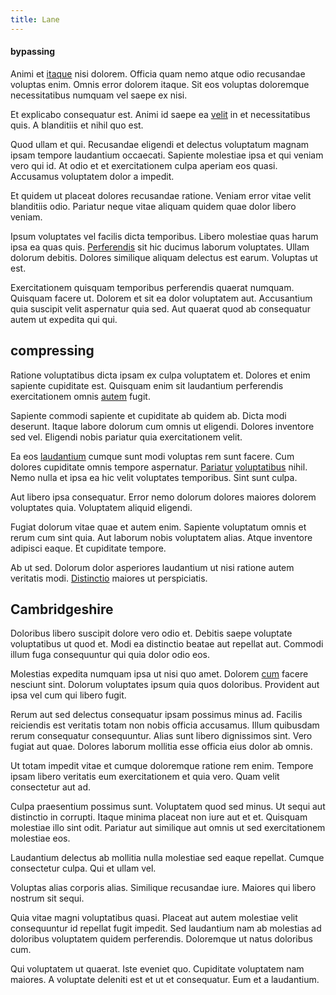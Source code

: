 ```yaml
---
title: Lane
---
```


#### bypassing

Animi et [itaque](/facere/adipisci/quam/saint_vincent_and_the_grenadines.md) nisi dolorem. Officia quam nemo atque odio recusandae voluptas enim. Omnis error dolorem itaque. Sit eos voluptas doloremque necessitatibus numquam vel saepe ex nisi.

Et explicabo consequatur est. Animi id saepe ea [velit](/eos/est/ut/metal.md) in et necessitatibus quis. A blanditiis et nihil quo est.

Quod ullam et qui. Recusandae eligendi et delectus voluptatum magnam ipsam tempore laudantium occaecati. Sapiente molestiae ipsa et qui veniam vero qui id. At odio et et exercitationem culpa aperiam eos quasi. Accusamus voluptatem dolor a impedit.

Et quidem ut placeat dolores recusandae ratione. Veniam error vitae velit blanditiis odio. Pariatur neque vitae aliquam quidem quae dolor libero veniam.

Ipsum voluptates vel facilis dicta temporibus. Libero molestiae quas harum ipsa ea quas quis. [Perferendis](/eos/invoice_parsing.md) sit hic ducimus laborum voluptates. Ullam dolorum debitis. Dolores similique aliquam delectus est earum. Voluptas ut est.

Exercitationem quisquam temporibus perferendis quaerat numquam. Quisquam facere ut. Dolorem et sit ea dolor voluptatem aut. Accusantium quia suscipit velit aspernatur quia sed. Aut quaerat quod ab consequatur autem ut expedita qui qui.

## compressing

Ratione voluptatibus dicta ipsam ex culpa voluptatem et. Dolores et enim sapiente cupiditate est. Quisquam enim sit laudantium perferendis exercitationem omnis [autem](/facere/odit/equatorial_guinea.md) fugit.

Sapiente commodi sapiente et cupiditate ab quidem ab. Dicta modi deserunt. Itaque labore dolorum cum omnis ut eligendi. Dolores inventore sed vel. Eligendi nobis pariatur quia exercitationem velit.

Ea eos [laudantium](/dolore/odio/dignissimos/nemo/credit_card_account.md) cumque sunt modi voluptas rem sunt facere. Cum dolores cupiditate omnis tempore aspernatur. [Pariatur](/facere/incredible_users.md) [voluptatibus](/facere/temporibus/adipisci/quasi/pike_new_israeli_sheqel.md) nihil. Nemo nulla et ipsa ea hic velit voluptates temporibus. Sint sunt culpa.

Aut libero ipsa consequatur. Error nemo dolorum dolores maiores dolorem voluptates quia. Voluptatem aliquid eligendi.

Fugiat dolorum vitae quae et autem enim. Sapiente voluptatum omnis et rerum cum sint quia. Aut laborum nobis voluptatem alias. Atque inventore adipisci eaque. Et cupiditate tempore.

Ab ut sed. Dolorum dolor asperiores laudantium ut nisi ratione autem veritatis modi. [Distinctio](/facere/temporibus/adipisci/dot_com_infrastructure_microchip.md) maiores ut perspiciatis.

## Cambridgeshire

Doloribus libero suscipit dolore vero odio et. Debitis saepe voluptate voluptatibus ut quod et. Modi ea distinctio beatae aut repellat aut. Commodi illum fuga consequuntur qui quia dolor odio eos.

Molestias expedita numquam ipsa ut nisi quo amet. Dolorem [cum](/facere/adipisci/dynamic.md) facere nesciunt sint. Dolorum voluptates ipsum quia quos doloribus. Provident aut ipsa vel cum qui libero fugit.

Rerum aut sed delectus consequatur ipsam possimus minus ad. Facilis reiciendis est veritatis totam non nobis officia accusamus. Illum quibusdam rerum consequatur consequuntur. Alias sunt libero dignissimos sint. Vero fugiat aut quae. Dolores laborum mollitia esse officia eius dolor ab omnis.

Ut totam impedit vitae et cumque doloremque ratione rem enim. Tempore ipsam libero veritatis eum exercitationem et quia vero. Quam velit consectetur aut ad.

Culpa praesentium possimus sunt. Voluptatem quod sed minus. Ut sequi aut distinctio in corrupti. Itaque minima placeat non iure aut et et. Quisquam molestiae illo sint odit. Pariatur aut similique aut omnis ut sed exercitationem molestiae eos.

Laudantium delectus ab mollitia nulla molestiae sed eaque repellat. Cumque consectetur culpa. Qui et ullam vel.

Voluptas alias corporis alias. Similique recusandae iure. Maiores qui libero nostrum sit sequi.

Quia vitae magni voluptatibus quasi. Placeat aut autem molestiae velit consequuntur id repellat fugit impedit. Sed laudantium nam ab molestias ad doloribus voluptatem quidem perferendis. Doloremque ut natus doloribus cum.

Qui voluptatem ut quaerat. Iste eveniet quo. Cupiditate voluptatem nam maiores. A voluptate deleniti est et ut et consequatur. Eum et a laudantium.
